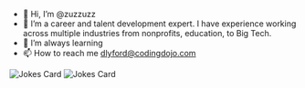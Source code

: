 - 👋 Hi, I’m @zuzzuzz
- 👀 I’m a career and talent development expert. I have experience working across multiple industries from nonprofits, education, to Big Tech. 
- 🌱 I’m always learning
- 📫 How to reach me dlyford@codingdojo.com 

<!---
zuzzuzz/zuzzuzz is a ✨ special ✨ repository because its `README.md` (this file) appears on your GitHub profile.
You can click the Preview link to take a look at your changes.
--->
<img src="https://readme-jokes.vercel.app/api" alt="Jokes Card" />
<img src="https://readme-jokes.vercel.app/api?hideBorder" alt="Jokes Card" />
